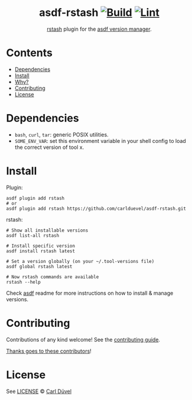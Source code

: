 <div align="center">

# asdf-rstash [![Build](https://github.com/carlduevel/asdf-rstash/actions/workflows/build.yml/badge.svg)](https://github.com/carlduevel/asdf-rstash/actions/workflows/build.yml) [![Lint](https://github.com/carlduevel/asdf-rstash/actions/workflows/lint.yml/badge.svg)](https://github.com/carlduevel/asdf-rstash/actions/workflows/lint.yml)


[rstash](https://github.com/carlduevel/rstash) plugin for the [asdf version manager](https://asdf-vm.com).

</div>

# Contents

- [Dependencies](#dependencies)
- [Install](#install)
- [Why?](#why)
- [Contributing](#contributing)
- [License](#license)

# Dependencies

- `bash`, `curl`, `tar`: generic POSIX utilities.
- `SOME_ENV_VAR`: set this environment variable in your shell config to load the correct version of tool x.

# Install

Plugin:

```shell
asdf plugin add rstash
# or
asdf plugin add rstash https://github.com/carlduevel/asdf-rstash.git
```

rstash:

```shell
# Show all installable versions
asdf list-all rstash

# Install specific version
asdf install rstash latest

# Set a version globally (on your ~/.tool-versions file)
asdf global rstash latest

# Now rstash commands are available
rstash --help
```

Check [asdf](https://github.com/asdf-vm/asdf) readme for more instructions on how to
install & manage versions.

# Contributing

Contributions of any kind welcome! See the [contributing guide](contributing.md).

[Thanks goes to these contributors](https://github.com/carlduevel/asdf-rstash/graphs/contributors)!

# License

See [LICENSE](LICENSE) © [Carl Düvel](https://github.com/carlduevel/)
